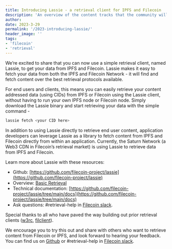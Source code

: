 ```yaml
---
title: Introducing Lassie - a retrieval client for IPFS and Filecoin
description: 'An overview of the content tracks that the community will convene around during IPFS Thing 2023.'
author:
date: 2023-3-29
permalink: '/2023-introducing-lassie/'
header_image: ''
tags:
- 'filecoin'
- 'retrieval'
---
```


We’re excited to share that you can now use a simple retrieval client, named Lassie, to get your data from IPFS and Filecoin. Lassie makes it easy to fetch your data from both the IPFS and Filecoin Network - it will find and fetch content over the best retrieval protocols available. 

For end users and clients, this means you can easily retrieve your content addressed data (using CIDs) from IPFS or Filecoin using the Lassie client, without having to run your own IPFS node or Filecoin node. Simply download the Lassie binary and start retrieving your data with the simple command -

```jsx
lassie fetch <your CID here>
```

In addition to using Lassie directly to retrieve end user content, application developers can leverage Lassie as a library to fetch content from IPFS and Filecoin directly from within an application. Currently, the Saturn Network (a Web3 CDN in Filecoin’s retrieval market) is using Lassie to retrieve data from IPFS and Filecoin. 

Learn more about Lassie with these resources: 

- Github: [https://github.com/filecoin-project/lassie](https://github.com/filecoin-project/lassie)
- Overview: [Basic Retrieval](https://docs.filecoin.io/basics/how-retrieval-works/basic-retrieval/)
- Technical documentation: [https://github.com/filecoin-project/lassie/tree/main/docs](https://github.com/filecoin-project/lassie/tree/main/docs)
- Ask questions: #retrieval-help in [Filecoin slack](https://www.notion.so/54fffa1b90ff4f6180586e79ff11ae17).

Special thanks to all who have paved the way building out prior retrieval clients ([w3rc](https://github.com/ipfs-shipyard/w3rc), [filclient](https://github.com/application-research/filclient)). 

We encourage you to try this out and share with others who want to retrieve content from Filecoin or IPFS, and look forward to hearing your feedback.  You can find us on [Github](https://github.com/filecoin-project/lassie) or #retrieval-help in [Filecoin slack](https://www.notion.so/54fffa1b90ff4f6180586e79ff11ae17).
